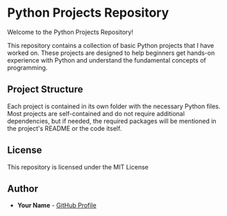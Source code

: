 # Python Projects Repository

Welcome to the Python Projects Repository!

This repository contains a collection of basic Python projects that I have worked on. These projects are designed to help beginners get hands-on experience with Python and understand the fundamental concepts of programming.

## Project Structure

Each project is contained in its own folder with the necessary Python files. Most projects are self-contained and do not require additional dependencies, but if needed, the required packages will be mentioned in the project's README or the code itself.

## License

This repository is licensed under the MIT License

## Author

- **Your Name** - [GitHub Profile](https://github.com/KaracanMustafa)
